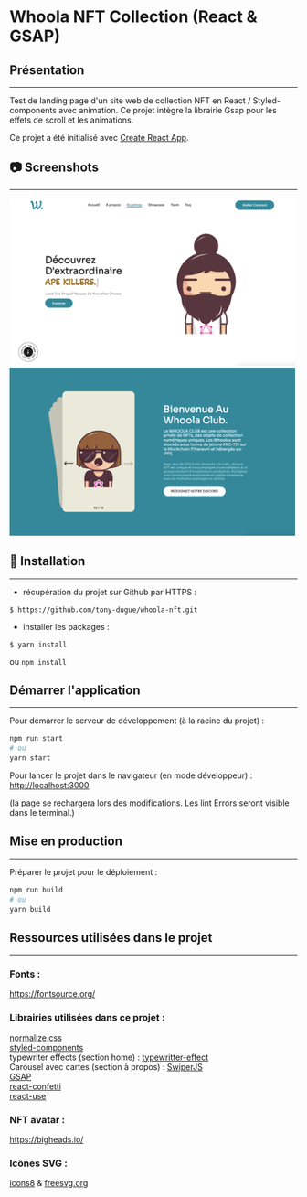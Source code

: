 # Whoola NFT Collection (React & GSAP)

## Présentation
***

Test de landing page d'un site web de collection NFT en React / Styled-components avec animation. 
Ce projet intègre la librairie Gsap pour les effets de scroll et les animations.

Ce projet a été initialisé avec [Create React App](https://github.com/facebook/create-react-app).

## 📷 Screenshots
***

<img src="./screenshots/home.png" width="500">
<img src="./screenshots/about.png" width="500">

## 🚀 Installation
***

- récupération du projet sur Github par HTTPS :

```shell script
$ https://github.com/tony-dugue/whoola-nft.git
```

- installer les packages :
```shell script
$ yarn install
```
ou `npm install`

## Démarrer l'application
***

Pour démarrer le serveur de développement (à la racine du projet) :
```bash
npm run start
# ou
yarn start
```

Pour lancer le projet dans le navigateur (en mode développeur) :
[http://localhost:3000](http://localhost:3000)

(la page se rechargera lors des modifications.
Les lint Errors seront visible dans le terminal.)

## Mise en production
***

Préparer le projet pour le déploiement :

```bash
npm run build
# ou
yarn build
```

## Ressources utilisées dans le projet
***

### Fonts :
https://fontsource.org/ <br />

### Librairies utilisées dans ce projet :

[normalize.css](https://necolas.github.io/normalize.css/) <br />
[styled-components](https://styled-components.com/docs/advanced) <br />
typewriter effects (section home) : 
[typewritter-effect](https://www.npmjs.com/package/typewriter-effect) <br />
Carousel avec cartes (section à propos) : 
[SwiperJS](https://swiperjs.com/demos#effect-cards) <br />
[GSAP](https://greensock.com/gsap/) <br />
[react-confetti](https://www.npmjs.com/package/react-confetti) <br />
[react-use](https://www.npmjs.com/package/react-use) <br />

### NFT avatar :

https://bigheads.io/

### Icônes SVG :


[icons8](https://icons8.com/) & 
[freesvg.org](https://freesvg.org/) <br />
